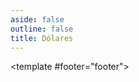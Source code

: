```yaml
---
aside: false
outline: false
title: Dólares
---
```


<script setup>
import { useRoute, useData } from 'vitepress'

const route = useRoute()

const { isDark } = useData()
</script>

<OAOperation operation-id="get-cotizaciones-dolares">

<template #footer="footer">

<OAFooter />

<!--@include: ./parts/get-cotizaciones-dolares-footer.md -->

</template>

</OAOperation>

